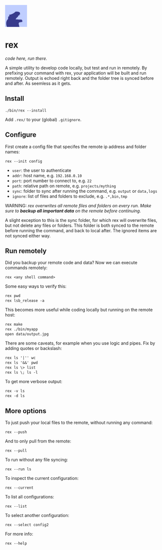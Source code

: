 <img src="icon.jpg" alt="rex Icon" width="72"/>

# rex

*code here, run there.*

A simple utility to develop code locally, but test and run in remotely. By prefixing your command with rex, your application will be built and run remotely. Output is echoed right back and the folder tree is synced before and after. As seemless as it gets.


## Install

    ./bin/rex --install

Add `.rex/` to your (global) `.gitignore`.


## Configure

First create a config file that specifes the remote ip address and folder names:

    rex --init config

* `user`: the user to authenticate
* `addr`: host name, e.g. `192.168.0.10`
* `port`: port number to connect to, e.g. `22`
* `path`: relative path on remote, e.g.  `projects/mything`
* `sync`: folder to sync after running the command, e.g. `output` or `data,logs`
* `ignore`: list of files and folders to exclude, e.g. `.*,bin,tmp`

WARNING: *rex overwrites all remote files and folders on every run. Make sure to __backup all important data__ on the remote before continuing.*

A slight exception to this is the sync folder, for which rex will overwrite files, but not delete any files or folders. This folder is both synced to the remote before running the command, and back to local after. The ignored items are not synced either way.


## Run remotely

Did you backup your remote code and data? Now we can execute commands remotely:

    rex <any shell command>

Some easy ways to verify this:

    rex pwd
    rex lsb_release -a

This becomes more useful while coding locally but running on the remote host:

    rex make
    rex ./bin/myapp
    open data/output.jpg

There are some caveats, for example when you use logic and pipes. Fix by adding quotes or backslash:

    rex ls '|'' wc
    rex ls '&&' pwd
    rex ls \> list
    rex ls \; ls -l

To get more verbose output:

    rex -v ls
    rex -d ls


## More options

To just push your local files to the remote, without running any command:

    rex --push

And to only pull from the remote:

    rex --pull

To run without any file syncing:

    rex --run ls

To inspect the current configuration:

    rex --current

To list all configurations:

    rex --list

To select another configuration:

    rex --select config2

For more info:

    rex --help
